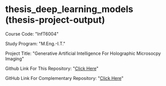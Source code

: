 # thesis_deep_learning_models (thesis-project-output)

Course Code: "InfT6004"

Study Program: "M.Eng.-I.T."

Project Title: "Generative Artificial Intelligence For Holographic Microsocpy Imaging"

Github Link For This Repository: "[Click Here](https://github.com/ahiyantra/thesis_deep_learning_models)"

GitHub Link For Complementary Repository: "[Click Here](https://github.com/ahiyantra/thesis_appendices_expanded)"
